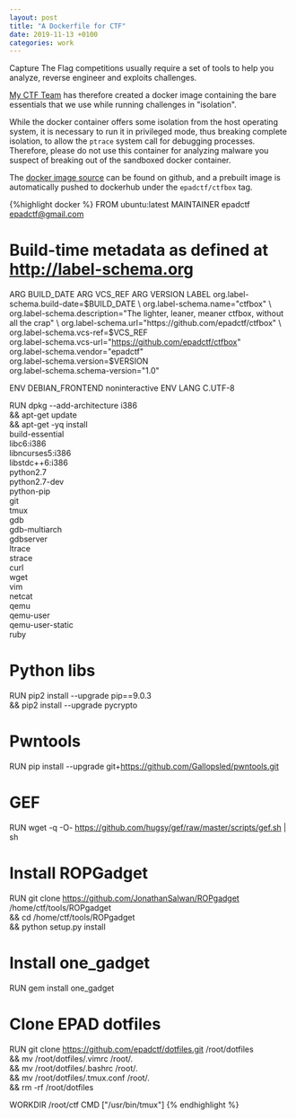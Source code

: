 ```yaml
---
layout: post
title: "A Dockerfile for CTF"
date: 2019-11-13 +0100
categories: work
---
```

Capture The Flag competitions usually require a set of tools to help you analyze, reverse engineer and exploits challenges.

[My CTF Team](https://ctftime.org/team/30815) has therefore created a docker image containing the bare essentials that we use while running challenges in "isolation". 

While the docker container offers some isolation from the host operating system, it is necessary to run it in privileged mode, thus breaking complete isolation, to allow the `ptrace` system call for debugging processes. Therefore, please do not use this container for analyzing malware you suspect of breaking out of the sandboxed docker container.

The [docker image source](https://github.com/epadctf/ctfbox) can be found on github, and a prebuilt image is automatically pushed to dockerhub under the `epadctf/ctfbox` tag.

{%highlight docker %}
FROM ubuntu:latest
MAINTAINER epadctf <epadctf@gmail.com>

# Build-time metadata as defined at http://label-schema.org
ARG BUILD_DATE
ARG VCS_REF
ARG VERSION
LABEL org.label-schema.build-date=$BUILD_DATE \
        org.label-schema.name="ctfbox" \
        org.label-schema.description="The lighter, leaner, meaner ctfbox, without all the crap" \
        org.label-schema.url="https://github.com/epadctf/ctfbox" \
        org.label-schema.vcs-ref=$VCS_REF \
        org.label-schema.vcs-url="https://github.com/epadctf/ctfbox" \
        org.label-schema.vendor="epadctf" \
        org.label-schema.version=$VERSION \
        org.label-schema.schema-version="1.0"

ENV DEBIAN_FRONTEND noninteractive
ENV LANG C.UTF-8

RUN dpkg --add-architecture i386 \
    && apt-get update \
    && apt-get -yq install \
    build-essential \
    libc6:i386 \
    libncurses5:i386 \
    libstdc++6:i386 \
    python2.7 \
    python2.7-dev \
    python-pip \
    git \
    tmux \
    gdb \
    gdb-multiarch \
    gdbserver \
    ltrace \
    strace \
    curl \
    wget \
    vim \
    netcat \
    qemu \
    qemu-user \
    qemu-user-static \
    ruby

# Python libs
RUN pip2 install --upgrade pip==9.0.3 \
    && pip2 install --upgrade pycrypto

# Pwntools
RUN pip install --upgrade git+https://github.com/Gallopsled/pwntools.git

# GEF
RUN wget -q -O- https://github.com/hugsy/gef/raw/master/scripts/gef.sh | sh

# Install ROPGadget
RUN git clone https://github.com/JonathanSalwan/ROPgadget /home/ctf/tools/ROPgadget \
    && cd /home/ctf/tools/ROPgadget \
    && python setup.py install

# Install one_gadget
RUN gem install one_gadget

# Clone EPAD dotfiles
RUN git clone https://github.com/epadctf/dotfiles.git /root/dotfiles \
    && mv /root/dotfiles/.vimrc /root/. \
    && mv /root/dotfiles/.bashrc /root/. \
    && mv /root/dotfiles/.tmux.conf /root/. \
    && rm -rf /root/dotfiles

WORKDIR /root/ctf
CMD ["/usr/bin/tmux"]
{% endhighlight %}